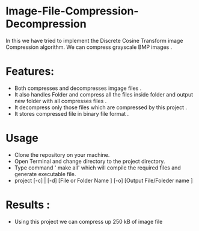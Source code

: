 # Image-File-Compression-Decompression

In this we have tried to implement the Discrete Cosine Transform image Compression algorithm. We can compress grayscale BMP images .
# Features:
- Both compresses and decompresses imgage files .
- It also handles Folder and compress all the files inside folder  and output new folder with all compresses files .
- It decompress  only those files which are compressed by this project .
- It stores compressed file in binary file format .
# Usage
- Clone the repository on your machine.
- Open Terminal and change directory to the project directory.
- Type command ' make all' which will compile the required files and generate executable file.
- project  [-c] | [-d] [File or Folder Name ] [-o] [Output File/Foleder name ]

# Results :
- Using this project we can compress up 250 kB of image file 
